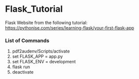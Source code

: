 # Flask_Tutorial
Flask Website from the following tutorial: https://pythonise.com/series/learning-flask/your-first-flask-app

### List of Commands
1. pdf2audenv/Scripts/activate
2. set FLASK_APP = app.py
3. set FLASK_ENV = development
4. flask run
5. deactivate
